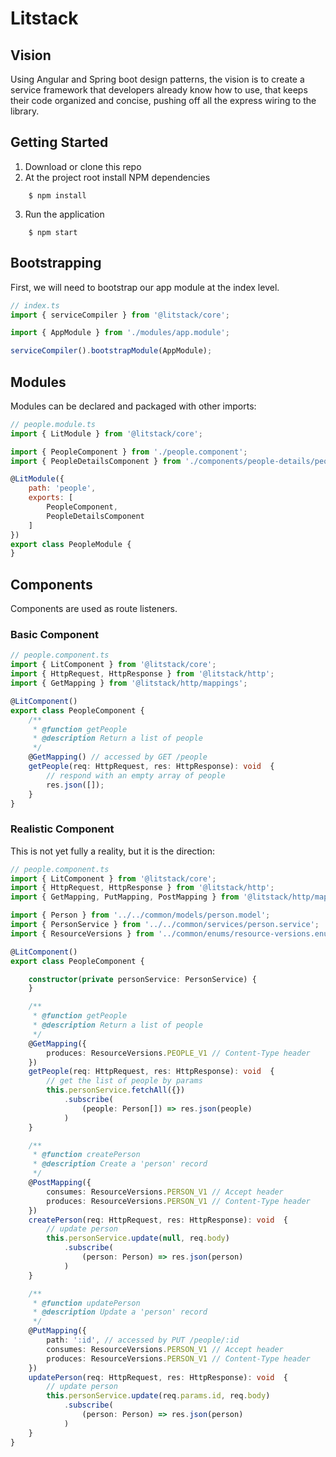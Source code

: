 # Litstack

## Vision

Using Angular and Spring boot design patterns, the vision is to create a service framework that developers already know how to use, that keeps their code organized and concise, pushing off all the express wiring to the library.

## Getting Started

1. Download or clone this repo
2. At the project root install NPM dependencies
~~~
    $ npm install
~~~
3. Run the application
~~~
    $ npm start
~~~
## Bootstrapping
First, we will need to bootstrap our app module at the index level.

```javascript
// index.ts
import { serviceCompiler } from '@litstack/core';

import { AppModule } from './modules/app.module';

serviceCompiler().bootstrapModule(AppModule);
```

## Modules
Modules can be declared and packaged with other imports:

```javascript
// people.module.ts
import { LitModule } from '@litstack/core';

import { PeopleComponent } from './people.component';
import { PeopleDetailsComponent } from './components/people-details/people-details.component';

@LitModule({
    path: 'people',
    exports: [
        PeopleComponent,
        PeopleDetailsComponent
    ]
})
export class PeopleModule {
}
```

## Components
Components are used as route listeners.

### Basic Component

```typescript
// people.component.ts
import { LitComponent } from '@litstack/core';
import { HttpRequest, HttpResponse } from '@litstack/http';
import { GetMapping } from '@litstack/http/mappings';

@LitComponent()
export class PeopleComponent {
    /**
     * @function getPeople
     * @description Return a list of people
     */ 
    @GetMapping() // accessed by GET /people
    getPeople(req: HttpRequest, res: HttpResponse): void  {
        // respond with an empty array of people
        res.json([]);
    }
}
```

### Realistic Component

This is not yet fully a reality, but it is the direction:

```typescript
// people.component.ts
import { LitComponent } from '@litstack/core';
import { HttpRequest, HttpResponse } from '@litstack/http';
import { GetMapping, PutMapping, PostMapping } from '@litstack/http/mappings';

import { Person } from '../../common/models/person.model';
import { PersonService } from '../../common/services/person.service';
import { ResourceVersions } from '../common/enums/resource-versions.enum';

@LitComponent()
export class PeopleComponent {

    constructor(private personService: PersonService) {
    }

    /**
     * @function getPeople
     * @description Return a list of people
     */ 
    @GetMapping({
        produces: ResourceVersions.PEOPLE_V1 // Content-Type header
    })
    getPeople(req: HttpRequest, res: HttpResponse): void  {
        // get the list of people by params
        this.personService.fetchAll({})
            .subscribe(
                (people: Person[]) => res.json(people)
            )
    }

    /**
     * @function createPerson
     * @description Create a 'person' record
     */
    @PostMapping({
        consumes: ResourceVersions.PERSON_V1 // Accept header
        produces: ResourceVersions.PERSON_V1 // Content-Type header
    })
    createPerson(req: HttpRequest, res: HttpResponse): void  {
        // update person
        this.personService.update(null, req.body)
            .subscribe(
                (person: Person) => res.json(person)
            )
    }

    /**
     * @function updatePerson
     * @description Update a 'person' record
     */
    @PutMapping({
        path: ':id', // accessed by PUT /people/:id
        consumes: ResourceVersions.PERSON_V1 // Accept header
        produces: ResourceVersions.PERSON_V1 // Content-Type header
    })
    updatePerson(req: HttpRequest, res: HttpResponse): void  {
        // update person
        this.personService.update(req.params.id, req.body)
            .subscribe(
                (person: Person) => res.json(person)
            )
    }
}
```